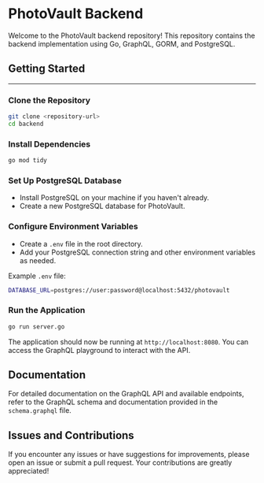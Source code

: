 # **PhotoVault Backend**

Welcome to the PhotoVault backend repository! This repository contains the backend implementation using Go, GraphQL, GORM, and PostgreSQL.

## **Getting Started**
-------------------

### **Clone the Repository**

```bash
git clone <repository-url>
cd backend
```

### **Install Dependencies**

```bash
go mod tidy
```

### **Set Up PostgreSQL Database**

- Install PostgreSQL on your machine if you haven't already.
- Create a new PostgreSQL database for PhotoVault.

### **Configure Environment Variables**

- Create a `.env` file in the root directory.
- Add your PostgreSQL connection string and other environment variables as needed.

Example `.env` file:

```bash
DATABASE_URL=postgres://user:password@localhost:5432/photovault
```

### **Run the Application**

```bash
go run server.go
```

The application should now be running at `http://localhost:8080`. You can access the GraphQL playground to interact with the API.

**Documentation**
-----------------

For detailed documentation on the GraphQL API and available endpoints, refer to the GraphQL schema and documentation provided in the `schema.graphql` file.

**Issues and Contributions**
----------------------------

If you encounter any issues or have suggestions for improvements, please open an issue or submit a pull request. Your contributions are greatly appreciated!
